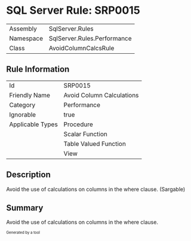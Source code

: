 # SQL Server Rule: SRP0015
  
|    |    |
|----|----|
| Assembly | SqlServer.Rules |
| Namespace | SqlServer.Rules.Performance |
| Class | AvoidColumnCalcsRule |
  
## Rule Information
  
|    |    |
|----|----|
| Id | SRP0015 |
| Friendly Name | Avoid Column Calculations |
| Category | Performance |
| Ignorable | true |
| Applicable Types | Procedure  |
|   | Scalar Function |
|   | Table Valued Function |
|   | View |
  
## Description
  
Avoid the use of calculations on columns in the where clause. (Sargable)
  
## Summary
  
Avoid the use of calculations on columns in the where clause.
  
<sub><sup>Generated by a tool</sup></sub>
